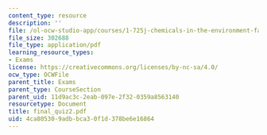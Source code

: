 ```yaml
---
content_type: resource
description: ''
file: /ol-ocw-studio-app/courses/1-725j-chemicals-in-the-environment-fate-and-transport-fall-2004/4ca805309adbbca30f1d378be6e16864_final_quiz2.pdf
file_size: 302688
file_type: application/pdf
learning_resource_types:
- Exams
license: https://creativecommons.org/licenses/by-nc-sa/4.0/
ocw_type: OCWFile
parent_title: Exams
parent_type: CourseSection
parent_uid: 11d9ac3c-2eab-097e-2f32-0359a8563140
resourcetype: Document
title: final_quiz2.pdf
uid: 4ca80530-9adb-bca3-0f1d-378be6e16864
---
```

